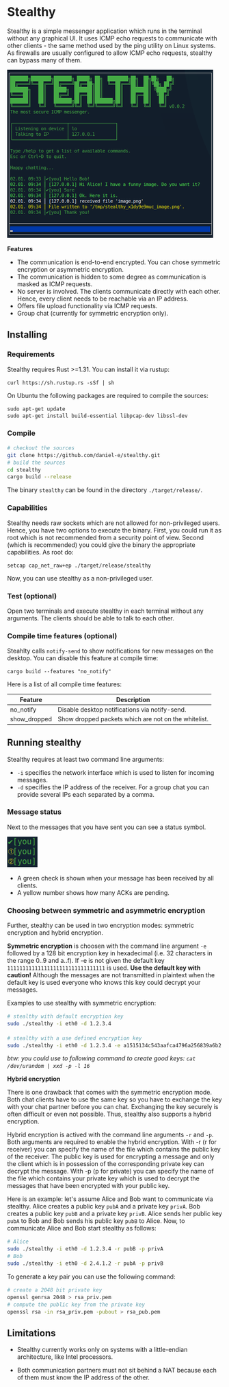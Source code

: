 # Stealthy

Stealthy is a simple messenger application which runs in the terminal without any graphical UI. It uses ICMP echo requests to communicate with other clients - the same method used by the ping utility on Linux systems. As firewalls are usually configured to allow ICMP echo requests, stealthy can bypass many of them.

![stealthy](screenshot.png)

**Features**

* The communication is end-to-end encrypted. You can chose symmetric encryption or asymmetric encryption.
* The communication is hidden to some degree as communication is masked as ICMP requests.
* No server is involved. The clients communicate directly with each other. Hence, every client needs to be reachable via an IP address.
* Offers file upload functionality via ICMP requests.
* Group chat (currently for symmetric encryption only).

## Installing

### Requirements

Stealthy requires Rust >=1.31. You can install it via rustup:

    curl https://sh.rustup.rs -sSf | sh

On Ubuntu the following packages are required to compile the sources:

    sudo apt-get update
    sudo apt-get install build-essential libpcap-dev libssl-dev
    
### Compile
```bash
# checkout the sources
git clone https://github.com/daniel-e/stealthy.git
# build the sources
cd stealthy
cargo build --release
```

The binary `stealthy` can be found in the directory `./target/release/`.

### Capabilities
Stealthy needs raw sockets which are not allowed for non-privileged users. Hence, you have two options to execute the binary. First, you could run it as root which is not recommended from a security point of view. Second (which is recommended) you could give the binary the appropriate capabilities. As root do:

    setcap cap_net_raw+ep ./target/release/stealthy

Now, you can use stealthy as a non-privileged user.

### Test (optional)

Open two terminals and execute stealthy in each terminal without any arguments. The clients should be able to talk to each other.

### Compile time features (optional)
Steahlty calls `notify-send` to show notifications for new messages on the desktop. You can disable this feature at compile time:

    cargo build --features "no_notify"

Here is a list of all compile time features:

| Feature | Description |
|---------|-------------|
| no_notify       | Disable desktop notifications via notify-send. |
| show_dropped    | Show dropped packets which are not on the whitelist. |

## Running stealthy

Stealthy requires at least two command line arguments:
* `-i` specifies the network interface which is used to listen for incoming messages.
* `-d` specifies the IP address of the receiver. For a group chat you can provide several IPs each separated by a comma.



### Message status

Next to the messages that you have sent you can see a status symbol.

![status](status.png)

* A green check is shown when your message has been received by all clients.
* A yellow number shows how many ACKs are pending.

### Choosing between symmetric and asymmetric encryption

Further, stealthy can be used in two encryption modes: symmetric encryption and hybrid encryption.

**Symmetric encryption** is choosen with the command line argument `-e` followed by a 128 bit encryption key in hexadecimal (i.e. 32 characters in the range 0..9 and a..f). If -e is not given the default key `11111111111111111111111111111111` is used. **Use the default key with caution!** Although the messages are not transmitted in plaintext when the default key is used everyone who knows this key could decrypt your messages.

Examples to use stealthy with symmetric encryption:
```bash
# stealthy with default encryption key
sudo ./stealthy -i eth0 -d 1.2.3.4

# stealthy with a use defined encryption key
sudo ./stealthy -i eth0 -d 1.2.3.4 -e a1515134c543aafca4796a256839a6b2
```

*btw: you could use to following command to create good keys: `cat /dev/urandom | xxd -p -l 16`*

**Hybrid encryption**

There is one drawback that comes with the symmetric encryption mode. Both chat clients have to use the same key so you have to exchange the key with your chat partner before you can chat. Exchanging the key securely is often difficult or even not possible. Thus, stealthy also supports a hybrid encryption.

Hybrid encryption is actived with the command line arguments `-r` and `-p`. Both arguments are required to enable the hybrid encryption. With -r (r for receiver) you can specify the name of the file which contains the public key of the receiver. The public key is used for encrypting a message and only the client which is in possession of the corresponding private key can decrypt the message. With -p (p for private) you can specify the name of the file which contains your private key which is used to decrypt the messages that have been encrypted with your public key.

Here is an example: let's assume Alice and Bob want to communicate via stealthy. Alice creates a public key `pubA` and a private key `privA`. Bob creates a public key `pubB` and a private key `privB`. Alice sends her public key `pubA` to Bob and Bob sends his public key `pubB` to Alice. Now, to communicate Alice and Bob start stealthy as follows:

```bash
# Alice
sudo ./stealthy -i eth0 -d 1.2.3.4 -r pubB -p privA
# Bob
sudo ./stealthy -i eth0 -d 2.4.1.2 -r pubA -p privB
```

To generate a key pair you can use the following command:

```bash
# create a 2048 bit private key
openssl genrsa 2048 > rsa_priv.pem
# compute the public key from the private key
openssl rsa -in rsa_priv.pem -pubout > rsa_pub.pem
```


## Limitations

* Stealthy currently works only on systems with a little-endian architecture, like Intel processors.

* Both communication partners must not sit behind a NAT because each of them must know the IP address of the other.

